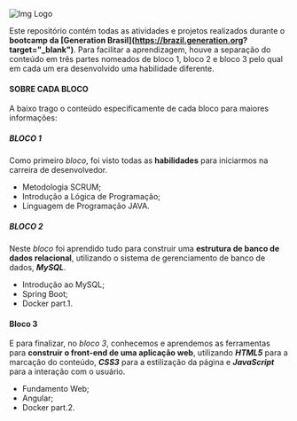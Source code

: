![Img Logo](https://schultzfamilyfoundation.org/wp-content/uploads/2019/07/generation-logo.png? "Optional Title")

Este repositório contém todas as atividades e projetos realizados durante o **bootcamp da [Generation Brasil](https://brazil.generation.org? target="_blank")**.
Para facilitar a aprendizagem, houve a separação do conteúdo em três partes nomeados de bloco 1, bloco 2 e bloco 3 pelo qual em cada um era desenvolvido uma habilidade diferente.  

#### SOBRE CADA BLOCO 
A baixo trago o conteúdo especificamente de cada bloco para maiores informações:

##### BLOCO 1
Como primeiro *bloco*, foi visto todas as **habilidades** para iniciarmos na carreira de desenvolvedor. 
- Metodologia SCRUM;
- Introdução a Lógica de Programação;
- Linguagem de Programação JAVA.

##### BLOCO 2
Neste *bloco* foi aprendido tudo para construir uma **estrutura de banco de dados relacional**, utilizando o sistema de gerenciamento de banco de dados, ***MySQL***.
- Introdução ao MySQL;
- Spring Boot;
- Docker part.1.

#### Bloco 3
E para finalizar, no *bloco 3*, conhecemos e aprendemos as ferramentas para **construir o front-end de uma aplicação web**, utilizando ***HTML5*** para a marcação do conteúdo, ***CSS3*** para a estilização da página e ***JavaScript*** para a interação com o usuário.
- Fundamento Web;
- Angular;
- Docker part.2.
